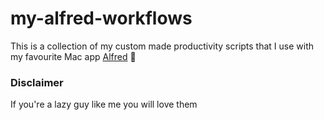 # my-alfred-workflows

This is a collection of my custom made productivity scripts that I use with my favourite Mac app [Alfred](https://www.alfredapp.com/) 🎩

### Disclaimer

If you're a lazy guy like me you will love them
